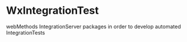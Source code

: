 # WxIntegrationTest
webMethods IntegrationServer packages in order to develop automated IntegrationTests

